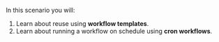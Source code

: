 In this scenario you will:

1. Learn about reuse using **workflow templates**.
1. Learn about running a workflow on schedule using **cron workflows**.
